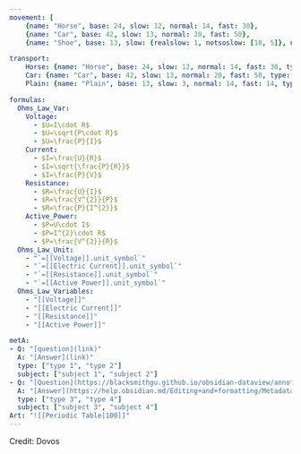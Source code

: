 ```yaml
---
movement: [
    {name: "Horse", base: 24, slow: 12, normal: 14, fast: 30},
    {name: "Car", base: 42, slow: 13, normal: 20, fast: 50},
    {name: "Shoe", base: 13, slow: {realslow: 1, notsoslow: [10, 5]}, normal: 14, fast: 14}]

transport:
    Horse: {name: "Horse", base: 24, slow: 12, normal: 14, fast: 30, type: "Ground"}
    Car: {name: "Car", base: 42, slow: 13, normal: 20, fast: 50, type: "Ground"}
    Plain: {name: "Plain", base: 13, slow: 3, normal: 14, fast: 14, type: "Air"}

formulas:
  Ohms_Law_Var:
    Voltage:
      - $U=I\cdot R$
      - $U=\sqrt{P\cdot R}$
      - $U=\frac{P}{I}$
    Current:
      - $I=\frac{U}{R}$
      - $I=\sqrt{\frac{P}{R}}$
      - $I=\frac{P}{V}$
    Resistance:
      - $R=\frac{U}{I}$
      - $R=\frac{V^{2}}{P}$
      - $R=\frac{P}{I^{2}}$
    Active_Power:
      - $P=U\cdot I$
      - $P=I^{2}\cdot R$
      - $P=\frac{V^{2}}{R}$
  Ohms_Law_Unit:
    - "`=[[Voltage]].unit_symbol`"
    - "`=[[Electric Current]].unit_symbol`"
    - "`=[[Resistance]].unit_symbol`"
    - "`=[[Active Power]].unit_symbol`"
  Ohms_Law_Variables:
    - "[[Voltage]]"
    - "[[Electric Current]]"
    - "[[Resistance]]"
    - "[[Active Power]]"

metA:
- Q: "[question](link)"
  A: "[Answer](link)"
  type: ["type 1", "type 2"]
  subject: ["subject 1", "subject 2"]
- Q: "[Question](https://blacksmithgu.github.io/obsidian-dataview/annotation/add-metadata/#frontmatter)"
  A: "[Answer](https://help.obsidian.md/Editing+and+formatting/Metadata)"
  type: ["type 3", "type 4"]
  subject: ["subject 3", "subject 4"]
Art: "![[Periodic Table|100]]"
---
```

Credit: Dovos
